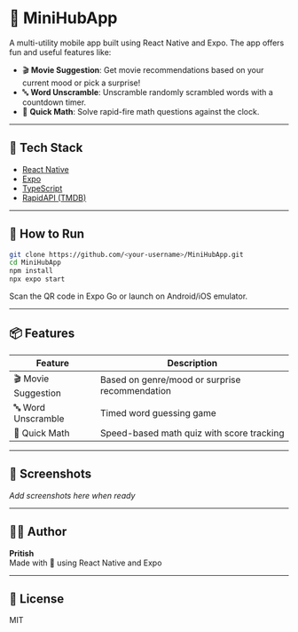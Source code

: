 # 🎯 MiniHubApp

A multi-utility mobile app built using React Native and Expo. The app offers fun and useful features like:

- 🎬 **Movie Suggestion**: Get movie recommendations based on your current mood or pick a surprise!
- 🔤 **Word Unscramble**: Unscramble randomly scrambled words with a countdown timer.
- 🧮 **Quick Math**: Solve rapid-fire math questions against the clock.

---

## 🚀 Tech Stack

- [React Native](https://reactnative.dev/)
- [Expo](https://expo.dev/)
- [TypeScript](https://www.typescriptlang.org/)
- [RapidAPI (TMDB)](https://rapidapi.com/)

---

## 📱 How to Run

```bash
git clone https://github.com/<your-username>/MiniHubApp.git
cd MiniHubApp
npm install
npx expo start
```

Scan the QR code in Expo Go or launch on Android/iOS emulator.

---

## 📦 Features

| Feature             | Description                                        |
|---------------------|----------------------------------------------------|
| 🎬 Movie Suggestion | Based on genre/mood or surprise recommendation     |
| 🔤 Word Unscramble  | Timed word guessing game                           |
| 🧮 Quick Math       | Speed-based math quiz with score tracking          |

---

## 📸 Screenshots

*Add screenshots here when ready*

---

## 👨‍💻 Author

**Pritish**  
Made with 💙 using React Native and Expo

---

## 📄 License

MIT
